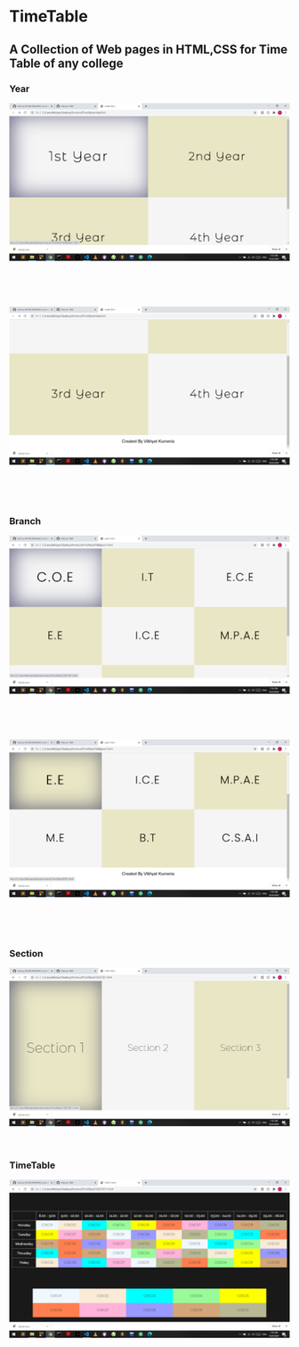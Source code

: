 # TimeTable

## A Collection of Web pages in HTML,CSS for Time Table of any college

### Year

![year](https://github.com/Vikhyat-1820/TimeTable/blob/main/TIMETABLE_PREVIEW/ScreenshotA.png)

<br/>
<br/>
<br/>

![year](https://github.com/Vikhyat-1820/TimeTable/blob/main/TIMETABLE_PREVIEW/ScreenshotB.png)

<br/>
<br/>
<br/>


### Branch

![branch](https://github.com/Vikhyat-1820/TimeTable/blob/main/TIMETABLE_PREVIEW/ScreenshotC.png)

<br/>
<br/>
<br/>

![branch](https://github.com/Vikhyat-1820/TimeTable/blob/main/TIMETABLE_PREVIEW/ScreenshotD.png)

<br/>
<br/>
<br/>


### Section

![section](https://github.com/Vikhyat-1820/TimeTable/blob/main/TIMETABLE_PREVIEW/ScreenshotE.png)
<br/>
<br/>
<br/>

### TimeTable


![TimeTable](https://github.com/Vikhyat-1820/TimeTable/blob/main/TIMETABLE_PREVIEW/ScreenshotF.png)


<br/>
<br/>





